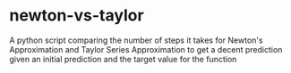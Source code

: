 # newton-vs-taylor
A python script comparing the number of steps it takes for Newton's Approximation and Taylor Series Approximation to get a decent prediction given an initial prediction and the target value for the function
